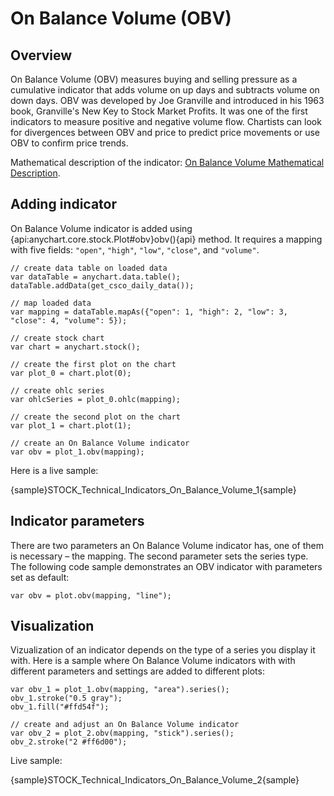 # On Balance Volume (OBV)

## Overview

On Balance Volume (OBV) measures buying and selling pressure as a cumulative indicator that adds volume on up days and subtracts volume on down days. OBV was developed by Joe Granville and introduced in his 1963 book, Granville's New Key to Stock Market Profits. It was one of the first indicators to measure positive and negative volume flow. Chartists can look for divergences between OBV and price to predict price movements or use OBV to confirm price trends.

Mathematical description of the indicator: [On Balance Volume Mathematical Description](Mathematical_Description#on_balance_volume).

## Adding indicator

On Balance Volume indicator is added using {api:anychart.core.stock.Plot#obv}obv(){api} method. It requires a mapping with five fields: `"open"`, `"high"`, `"low"`, `"close"`, and `"volume"`.

```
// create data table on loaded data
var dataTable = anychart.data.table();
dataTable.addData(get_csco_daily_data());

// map loaded data
var mapping = dataTable.mapAs({"open": 1, "high": 2, "low": 3, "close": 4, "volume": 5});

// create stock chart
var chart = anychart.stock();

// create the first plot on the chart
var plot_0 = chart.plot(0);

// create ohlc series
var ohlcSeries = plot_0.ohlc(mapping);

// create the second plot on the chart
var plot_1 = chart.plot(1);

// create an On Balance Volume indicator
var obv = plot_1.obv(mapping);
```

Here is a live sample:

{sample}STOCK\_Technical\_Indicators\_On\_Balance\_Volume\_1{sample}

## Indicator parameters

There are two parameters an On Balance Volume indicator has, one of them is necessary – the mapping. The second parameter sets the series type. The following code sample demonstrates an OBV indicator with parameters set as default:

```
var obv = plot.obv(mapping, "line");
```

## Visualization

Vizualization of an indicator depends on the type of a series you display it with. Here is a sample where On Balance Volume indicators with with different parameters and settings are added to different plots:

```
var obv_1 = plot_1.obv(mapping, "area").series();
obv_1.stroke("0.5 gray");
obv_1.fill("#ffd54f");

// create and adjust an On Balance Volume indicator
var obv_2 = plot_2.obv(mapping, "stick").series();
obv_2.stroke("2 #ff6d00");
```

Live sample:

{sample}STOCK\_Technical\_Indicators\_On\_Balance\_Volume\_2{sample}
